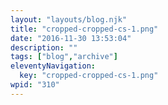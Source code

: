 ```yaml
---
layout: "layouts/blog.njk"
title: "cropped-cropped-cs-1.png"
date: "2016-11-30 13:53:04"
description: ""
tags: ["blog","archive"]
eleventyNavigation:
  key: "cropped-cropped-cs-1.png"
wpid: "310"
---
```

